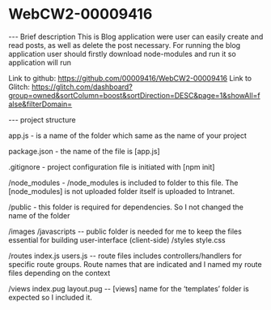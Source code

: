 # WebCW2-00009416
--- Brief description
This is Blog application were user can easily create and read posts, as well as delete the post necessary. 
For running the blog application user should firstly download  node-modules and run it so application will run

Link to github: https://github.com/00009416/WebCW2-00009416
Link to Glitch: https://glitch.com/dashboard?group=owned&sortColumn=boost&sortDirection=DESC&page=1&showAll=false&filterDomain=

--- project structure

app.js - is a name of the folder which same as the name of your project

package.json - the name of the file is [app.js] 

.gitignore - project configuration file is initiated with [npm init]

/node_modules - /node_modules is included to folder to this file. The [node_modules] is not uploaded
folder itself is uploaded to Intranet.

/public - this folder is required for dependencies. So I not changed the name of the folder

/images
 /javascripts -- public folder is needed for me to keep the files essential for building user-interface (client-side)
 /styles
 style.css

/routes
 index.js
 users.js --    route files includes controllers/handlers for specific route groups. Route names that are indicated 			   and I named my route files depending on the context


/views
index.pug
layout.pug -- [views] name for the ‘templates’ folder is expected so I included it. 
